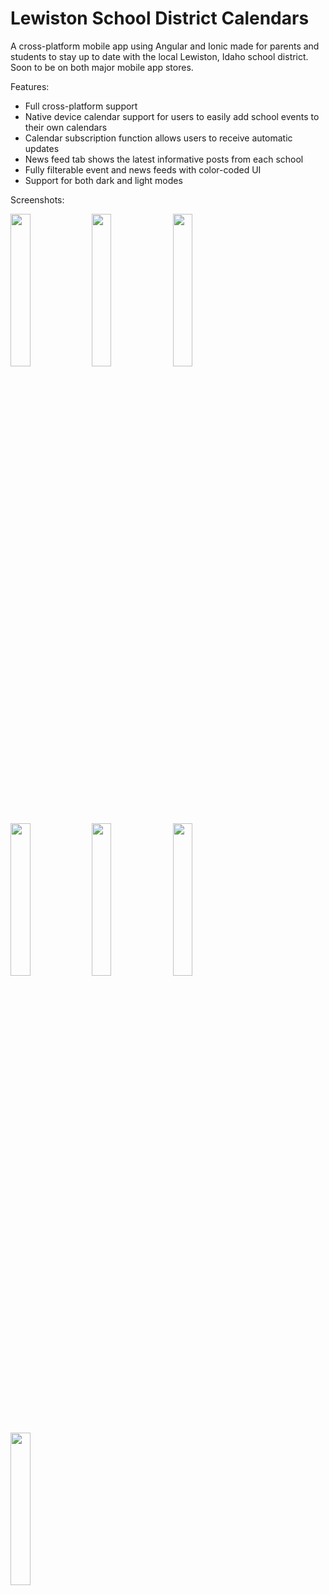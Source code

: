 # Lewiston School District Calendars
A cross-platform mobile app using Angular and Ionic made for parents and students to stay up to date with the local Lewiston, Idaho school district. Soon to be on both major mobile app stores.

Features:

- Full cross-platform support
- Native device calendar support for users to easily add school events to their own calendars
- Calendar subscription function allows users to receive automatic updates
- News feed tab shows the latest informative posts from each school
- Fully filterable event and news feeds with color-coded UI
- Support for both dark and light modes

Screenshots:

<div display="flex">
  <img src="https://isoptera.lcsc.edu/~cmkauffman/media/LewistonSchools/1.png" width="25%">
  <img src="https://isoptera.lcsc.edu/~cmkauffman/media/LewistonSchools/2.png" width="25%">
  <img src="https://isoptera.lcsc.edu/~cmkauffman/media/LewistonSchools/3.png" width="25%">
  <img src="https://isoptera.lcsc.edu/~cmkauffman/media/LewistonSchools/8.png" width="25%">
  <img src="https://isoptera.lcsc.edu/~cmkauffman/media/LewistonSchools/5.png" width="25%">
  <img src="https://isoptera.lcsc.edu/~cmkauffman/media/LewistonSchools/6.png" width="25%">
  <img src="https://isoptera.lcsc.edu/~cmkauffman/media/LewistonSchools/7.png" width="25%">
 </div>
